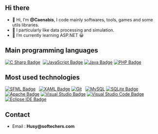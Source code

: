<article class="markdown-body entry-content container-lg f5">
<h2><a id="user-content-hi-there" class="anchor" href="#hi-there" aria-hidden="true"></a>Hi there</h2>
<ul>
<li>👋 Hi, I&rsquo;m <strong>@Caenabis</strong>, I code mainly softwares, tools, games and some utils libraries.</li>
<li>👀 I particularly like data processing and simulation.</li>
<li>🌱 I&rsquo;m currently learning ASP.NET 😀</li>
</ul>
<h2><a id="user-content-main-programming-languages" class="anchor" href="#main-programming-languages" aria-hidden="true"></a>Main programming languages</h2>
<p><a href="https://camo.githubusercontent.com/310b45f45b45d4e811b9856595a4432edbed841e8bb21e9ac60967ef57c07604/68747470733a2f2f696d672e736869656c64732e696f2f62616467652f4325323053686172702d3233393132303f6c6f676f3d637368617270266c6f676f436f6c6f723d666666267374796c653d666f722d7468652d6261646765" target="_blank" rel="noopener noreferrer"><img style="max-width: 100%;" src="https://camo.githubusercontent.com/310b45f45b45d4e811b9856595a4432edbed841e8bb21e9ac60967ef57c07604/68747470733a2f2f696d672e736869656c64732e696f2f62616467652f4325323053686172702d3233393132303f6c6f676f3d637368617270266c6f676f436f6c6f723d666666267374796c653d666f722d7468652d6261646765" alt="C Sharp Badge" data-canonical-src="https://img.shields.io/badge/C%20Sharp-239120?logo=csharp&amp;logoColor=fff&amp;style=for-the-badge" /></a> &nbsp;<a href="https://camo.githubusercontent.com/dda25e730fcdd4ce0aad6ae95900eab14544cb73072c88acdf5332fc91e0500f/68747470733a2f2f696d672e736869656c64732e696f2f62616467652f4a6176615363726970742d4637444631453f6c6f676f3d6a617661736372697074266c6f676f436f6c6f723d303030267374796c653d666f722d7468652d6261646765" target="_blank" rel="noopener noreferrer"><img style="max-width: 100%;" src="https://camo.githubusercontent.com/dda25e730fcdd4ce0aad6ae95900eab14544cb73072c88acdf5332fc91e0500f/68747470733a2f2f696d672e736869656c64732e696f2f62616467652f4a6176615363726970742d4637444631453f6c6f676f3d6a617661736372697074266c6f676f436f6c6f723d303030267374796c653d666f722d7468652d6261646765" alt="JavaScript Badge" data-canonical-src="https://img.shields.io/badge/JavaScript-F7DF1E?logo=javascript&amp;logoColor=000&amp;style=for-the-badge" /></a> <a href="https://camo.githubusercontent.com/77715c9635553ba7ea61c6b49306216f75f160dc38e1ef65f2f515cc40e587cb/68747470733a2f2f696d672e736869656c64732e696f2f62616467652f4a6176612d3030373339363f6c6f676f3d6a617661266c6f676f436f6c6f723d666666267374796c653d666f722d7468652d6261646765" target="_blank" rel="noopener noreferrer"><img style="max-width: 100%;" src="https://camo.githubusercontent.com/77715c9635553ba7ea61c6b49306216f75f160dc38e1ef65f2f515cc40e587cb/68747470733a2f2f696d672e736869656c64732e696f2f62616467652f4a6176612d3030373339363f6c6f676f3d6a617661266c6f676f436f6c6f723d666666267374796c653d666f722d7468652d6261646765" alt="Java Badge" data-canonical-src="https://img.shields.io/badge/Java-007396?logo=java&amp;logoColor=fff&amp;style=for-the-badge" /></a> <a href="https://camo.githubusercontent.com/7e53612304e93fd96fb83701f05e4d4a6d3347215487d7e6118cc54e4fa05925/68747470733a2f2f696d672e736869656c64732e696f2f62616467652f5048502d3737374242343f6c6f676f3d706870266c6f676f436f6c6f723d666666267374796c653d666f722d7468652d6261646765" target="_blank" rel="noopener noreferrer"><img style="max-width: 100%;" src="https://camo.githubusercontent.com/7e53612304e93fd96fb83701f05e4d4a6d3347215487d7e6118cc54e4fa05925/68747470733a2f2f696d672e736869656c64732e696f2f62616467652f5048502d3737374242343f6c6f676f3d706870266c6f676f436f6c6f723d666666267374796c653d666f722d7468652d6261646765" alt="PHP Badge" data-canonical-src="https://img.shields.io/badge/PHP-777BB4?logo=php&amp;logoColor=fff&amp;style=for-the-badge" /></a></p>
<h2><a id="user-content-most-used-technologies" class="anchor" href="#most-used-technologies" aria-hidden="true"></a>Most used technologies</h2>
<p><a href="https://camo.githubusercontent.com/483704ae8ea30e3adf9db1043bf15c84b2765c72d5ad4374e2d7e9b7507401eb/68747470733a2f2f696d672e736869656c64732e696f2f62616467652f53464d4c2d3843433434353f6c6f676f3d73666d6c266c6f676f436f6c6f723d666666267374796c653d666f722d7468652d6261646765" target="_blank" rel="noopener noreferrer"><img style="max-width: 100%;" src="https://camo.githubusercontent.com/483704ae8ea30e3adf9db1043bf15c84b2765c72d5ad4374e2d7e9b7507401eb/68747470733a2f2f696d672e736869656c64732e696f2f62616467652f53464d4c2d3843433434353f6c6f676f3d73666d6c266c6f676f436f6c6f723d666666267374796c653d666f722d7468652d6261646765" alt="SFML Badge" data-canonical-src="https://img.shields.io/badge/SFML-8CC445?logo=sfml&amp;logoColor=fff&amp;style=for-the-badge" /></a> &nbsp;&nbsp;<a href="https://camo.githubusercontent.com/921cc82bb454e14e77d7b184f0a96b2a23e7d9cfd68584b1d6a7ecbb41bd15ed/68747470733a2f2f696d672e736869656c64732e696f2f62616467652f58414d4c2d3043353443323f6c6f676f3d78616d6c266c6f676f436f6c6f723d666666267374796c653d666f722d7468652d6261646765" target="_blank" rel="noopener noreferrer"><img style="max-width: 100%;" src="https://camo.githubusercontent.com/921cc82bb454e14e77d7b184f0a96b2a23e7d9cfd68584b1d6a7ecbb41bd15ed/68747470733a2f2f696d672e736869656c64732e696f2f62616467652f58414d4c2d3043353443323f6c6f676f3d78616d6c266c6f676f436f6c6f723d666666267374796c653d666f722d7468652d6261646765" alt="XAML Badge" data-canonical-src="https://img.shields.io/badge/XAML-0C54C2?logo=xaml&amp;logoColor=fff&amp;style=for-the-badge" /></a> <a href="https://camo.githubusercontent.com/22d1116e541b7b380161ed7c77ceb24e5e88a71acbec6d9dae7a5624b23a46fd/68747470733a2f2f696d672e736869656c64732e696f2f62616467652f6769742532302d2532334630353033332e7376673f267374796c653d666f722d7468652d6261646765266c6f676f3d676974266c6f676f436f6c6f723d7768697465" target="_blank" rel="noopener noreferrer"><img style="max-width: 100%;" src="https://camo.githubusercontent.com/22d1116e541b7b380161ed7c77ceb24e5e88a71acbec6d9dae7a5624b23a46fd/68747470733a2f2f696d672e736869656c64732e696f2f62616467652f6769742532302d2532334630353033332e7376673f267374796c653d666f722d7468652d6261646765266c6f676f3d676974266c6f676f436f6c6f723d7768697465" alt="Git" data-canonical-src="https://img.shields.io/badge/git%20-%23F05033.svg?&amp;style=for-the-badge&amp;logo=git&amp;logoColor=white" /></a> &nbsp;&nbsp;<a href="https://camo.githubusercontent.com/bc55a04ce5eca6af030a70a1dc1a889b1cd8f0ea8f5e245edcae1ed02334fa95/68747470733a2f2f696d672e736869656c64732e696f2f62616467652f6d7973716c2d6230363861382e7376673f7374796c653d666f722d7468652d6261646765266c6f676f3d6d7973716c266c6f676f436f6c6f723d7768697465" target="_blank" rel="noopener noreferrer"><img style="max-width: 100%;" src="https://camo.githubusercontent.com/bc55a04ce5eca6af030a70a1dc1a889b1cd8f0ea8f5e245edcae1ed02334fa95/68747470733a2f2f696d672e736869656c64732e696f2f62616467652f6d7973716c2d6230363861382e7376673f7374796c653d666f722d7468652d6261646765266c6f676f3d6d7973716c266c6f676f436f6c6f723d7768697465" alt="MySQL" data-canonical-src="https://img.shields.io/badge/mysql-b068a8.svg?style=for-the-badge&amp;logo=mysql&amp;logoColor=white" /></a> <a href="https://camo.githubusercontent.com/aca8e2f98b1deaf70f52992cfc385bd3b9ab6675ebf68ffa57266342eb9deceb/68747470733a2f2f696d672e736869656c64732e696f2f62616467652f53514c6974652d3030334235373f6c6f676f3d73716c697465266c6f676f436f6c6f723d666666267374796c653d666f722d7468652d6261646765" target="_blank" rel="noopener noreferrer"><img style="max-width: 100%;" src="https://camo.githubusercontent.com/aca8e2f98b1deaf70f52992cfc385bd3b9ab6675ebf68ffa57266342eb9deceb/68747470733a2f2f696d672e736869656c64732e696f2f62616467652f53514c6974652d3030334235373f6c6f676f3d73716c697465266c6f676f436f6c6f723d666666267374796c653d666f722d7468652d6261646765" alt="SQLite Badge" data-canonical-src="https://img.shields.io/badge/SQLite-003B57?logo=sqlite&amp;logoColor=fff&amp;style=for-the-badge" /></a> &nbsp;&nbsp;<a href="https://camo.githubusercontent.com/c5f88f2217c3b963d5b71ac778fd7fb3b9c65f6aeb13534fc5598f861cade7dc/68747470733a2f2f696d672e736869656c64732e696f2f62616467652f4170616368652d4432323132383f6c6f676f3d617061636865266c6f676f436f6c6f723d666666267374796c653d666f722d7468652d6261646765" target="_blank" rel="noopener noreferrer"><img style="max-width: 100%;" src="https://camo.githubusercontent.com/c5f88f2217c3b963d5b71ac778fd7fb3b9c65f6aeb13534fc5598f861cade7dc/68747470733a2f2f696d672e736869656c64732e696f2f62616467652f4170616368652d4432323132383f6c6f676f3d617061636865266c6f676f436f6c6f723d666666267374796c653d666f722d7468652d6261646765" alt="Apache Badge" data-canonical-src="https://img.shields.io/badge/Apache-D22128?logo=apache&amp;logoColor=fff&amp;style=for-the-badge" /></a> <a href="https://camo.githubusercontent.com/1d75e46557c7cb337ee90aeb2d7840d2cfc60085bc29e934f52fafd80e6c1491/68747470733a2f2f696d672e736869656c64732e696f2f62616467652f56697375616c25323053747564696f2d3543324439313f6c6f676f3d76697375616c73747564696f266c6f676f436f6c6f723d666666267374796c653d666f722d7468652d6261646765" target="_blank" rel="noopener noreferrer"><img style="max-width: 100%;" src="https://camo.githubusercontent.com/1d75e46557c7cb337ee90aeb2d7840d2cfc60085bc29e934f52fafd80e6c1491/68747470733a2f2f696d672e736869656c64732e696f2f62616467652f56697375616c25323053747564696f2d3543324439313f6c6f676f3d76697375616c73747564696f266c6f676f436f6c6f723d666666267374796c653d666f722d7468652d6261646765" alt="Visual Studio Badge" data-canonical-src="https://img.shields.io/badge/Visual%20Studio-5C2D91?logo=visualstudio&amp;logoColor=fff&amp;style=for-the-badge" /></a> <a href="https://camo.githubusercontent.com/c54a5050fa7bf2fd788d8aefc3a194a4d45ddcbf7195ad42ef3bfb6e986339bb/68747470733a2f2f696d672e736869656c64732e696f2f62616467652f56697375616c25323053747564696f253230436f64652d3030374143433f6c6f676f3d76697375616c73747564696f636f6465266c6f676f436f6c6f723d666666267374796c653d666f722d7468652d6261646765" target="_blank" rel="noopener noreferrer"><img style="max-width: 100%;" src="https://camo.githubusercontent.com/c54a5050fa7bf2fd788d8aefc3a194a4d45ddcbf7195ad42ef3bfb6e986339bb/68747470733a2f2f696d672e736869656c64732e696f2f62616467652f56697375616c25323053747564696f253230436f64652d3030374143433f6c6f676f3d76697375616c73747564696f636f6465266c6f676f436f6c6f723d666666267374796c653d666f722d7468652d6261646765" alt="Visual Studio Code Badge" data-canonical-src="https://img.shields.io/badge/Visual%20Studio%20Code-007ACC?logo=visualstudiocode&amp;logoColor=fff&amp;style=for-the-badge" /></a> <a href="https://camo.githubusercontent.com/6235802965147e23ec1a7e958da86f29b0a78935fbf99dba8a08b4068f4e4785/68747470733a2f2f696d672e736869656c64732e696f2f62616467652f45636c697073652532304944452d3243323235353f6c6f676f3d65636c69707365696465266c6f676f436f6c6f723d666666267374796c653d666f722d7468652d6261646765" target="_blank" rel="noopener noreferrer"><img style="max-width: 100%;" src="https://camo.githubusercontent.com/6235802965147e23ec1a7e958da86f29b0a78935fbf99dba8a08b4068f4e4785/68747470733a2f2f696d672e736869656c64732e696f2f62616467652f45636c697073652532304944452d3243323235353f6c6f676f3d65636c69707365696465266c6f676f436f6c6f723d666666267374796c653d666f722d7468652d6261646765" alt="Eclipse IDE Badge" data-canonical-src="https://img.shields.io/badge/Eclipse%20IDE-2C2255?logo=eclipseide&amp;logoColor=fff&amp;style=for-the-badge" /></a></p>
<h2><a id="user-content-contact" class="anchor" href="#contact" aria-hidden="true"></a>Contact</h2>
<ul>
<li>Email : <strong>Husy@softechers.com</strong></li>
</ul>
</article>
